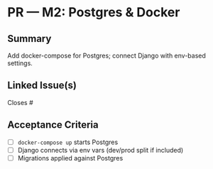 # PR — M2: Postgres & Docker

## Summary
Add docker-compose for Postgres; connect Django with env-based settings.

## Linked Issue(s)
Closes #<id>

## Acceptance Criteria
- [ ] `docker-compose up` starts Postgres
- [ ] Django connects via env vars (dev/prod split if included)
- [ ] Migrations applied against Postgres
